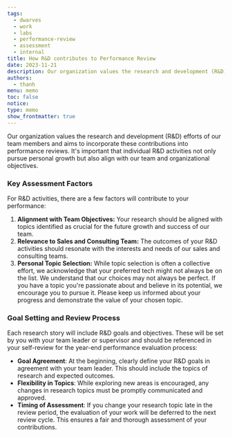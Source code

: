 ```yaml
---
tags:
  - dwarves
  - work
  - labs
  - performance-review
  - assessment
  - internal
title: How R&D contributes to Performance Review
date: 2023-11-21
description: Our organization values the research and development (R&D) efforts of our team members and aims to incorporate these contributions into performance reviews. It's important that individual R&D activities not only pursue personal growth but also align with our team and organizational objectives.
authors:
  - thanh
menu: memo
toc: false
notice: 
type: memo
show_frontmatter: true
---
```

Our organization values the research and development (R&D) efforts of our team members and aims to incorporate these contributions into performance reviews. It's important that individual R&D activities not only pursue personal growth but also align with our team and organizational objectives.

### ****Key Assessment Factors****

For R&D activities, there are a few factors will contribute to your performance:

1. **Alignment with Team Objectives:** Your research should be aligned with topics identified as crucial for the future growth and success of our team.
2. **Relevance to Sales and Consulting Team:** The outcomes of your R&D activities should resonate with the interests and needs of our sales and consulting teams.
3. **Personal Topic Selection:** While topic selection is often a collective effort, we acknowledge that your preferred tech might not always be on the list. We understand that our choices may not always be perfect. If you have a topic you're passionate about and believe in its potential, we encourage you to pursue it. Please keep us informed about your progress and demonstrate the value of your chosen topic.

### ****Goal Setting and Review Process****

Each research story will include R&D goals and objectives. These will be set by you with your team leader or supervisor and should be referenced in your self-review for the year-end performance evaluation process:

- **Goal Agreement**: At the beginning, clearly define your R&D goals in agreement with your team leader. This should include the topics of research and expected outcomes.
- **Flexibility in Topics**: While exploring new areas is encouraged, any changes in research topics must be promptly communicated and approved.
- **Timing of Assessment**: If you change your research topic late in the review period, the evaluation of your work will be deferred to the next review cycle. This ensures a fair and thorough assessment of your contributions.